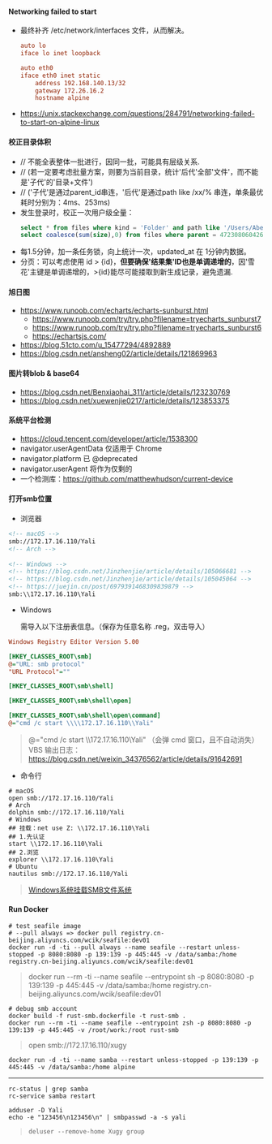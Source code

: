 #### Networking failed to start
- 最终补齐 /etc/network/interfaces 文件，从而解决。
  ```ini
  auto lo
  iface lo inet loopback

  auto eth0
  iface eth0 inet static
      address 192.168.140.13/32
      gateway 172.26.16.2
      hostname alpine
  ```
- https://unix.stackexchange.com/questions/284791/networking-failed-to-start-on-alpine-linux

#### 校正目录体积
- // 不能全表整体一批进行，因同一批，可能具有层级关系.
- // (若一定要考虑批量方案，则要为当前目录，统计'后代'全部'文件'，而不能是'子代'的'目录+文件')
- // ('子代'是通过parent_id串连，'后代'是通过path like /xx/% 串连，单条最优耗时分别为：4ms、253ms)
- 发生登录时，校正一次用户级全量：
  ```sql
  select * from files where kind = 'Folder' and path like '/Users/Abel/%' order by length(path) desc;
  select coalesce(sum(size),0) from files where parent = 472308060426211328; -- {id}
  ```
- 每1.5分钟，加一条任务锁，向上统计一次，updated_at 在 1分钟内数据。 
- 分页：可以考虑使用 id > {id}，**但要确保'结果集'ID也是单调递增的**，因'雪花'主键是单调递增的，>{id}能尽可能搂取到新生成记录，避免遗漏.

#### 旭日图
- https://www.runoob.com/echarts/echarts-sunburst.html
  - https://www.runoob.com/try/try.php?filename=tryecharts_sunburst7
  - https://www.runoob.com/try/try.php?filename=tryecharts_sunburst6
  - https://echartsjs.com/
- https://blog.51cto.com/u_15477294/4892889
- https://blog.csdn.net/ansheng02/article/details/121869963

#### 图片转blob & base64
- https://blog.csdn.net/Benxiaohai_311/article/details/123230769
- https://blog.csdn.net/xuewenjie0217/article/details/123853375 

#### 系统平台检测
- https://cloud.tencent.com/developer/article/1538300
- navigator.userAgentData 仅适用于 Chrome 
- navigator.platform 已 @deprecated
- navigator.userAgent 将作为仅剩的
- 一个检测库：https://github.com/matthewhudson/current-device

#### 打开smb位置
- 浏览器
```html
<!-- macOS -->
smb://172.17.16.110/Yali
<!-- Arch -->
 
<!-- Windows -->
<!-- https://blog.csdn.net/Jinzhenjie/article/details/105066681 -->
<!-- https://blog.csdn.net/Jinzhenjie/article/details/105045064 -->
<!-- https://juejin.cn/post/6979391468309839879 -->
smb:\\172.17.16.110\Yali
```

- Windows

  需导入以下注册表信息。（保存为任意名称 .reg，双击导入）

```ini
Windows Registry Editor Version 5.00

[HKEY_CLASSES_ROOT\smb]
@="URL: smb protocol"
"URL Protocol"=""

[HKEY_CLASSES_ROOT\smb\shell]

[HKEY_CLASSES_ROOT\smb\shell\open]

[HKEY_CLASSES_ROOT\smb\shell\open\command]
@="cmd /c start \\\\172.17.16.110\\Yali"
```
> @="cmd /c start \\\\172.17.16.110\\Yali" （会弹 cmd 窗口，且不自动消失）
> VBS 输出日志：https://blog.csdn.net/weixin_34376562/article/details/91642691

- 命令行
```shell
# macOS
open smb://172.17.16.110/Yali
# Arch
dolphin smb://172.17.16.110/Yali
# Windows
## 挂载：net use Z: \\172.17.16.110\Yali
## 1.先认证
start \\172.17.16.110\Yali
## 2.浏览
explorer \\172.17.16.110\Yali
# Ubuntu
nautilus smb://172.17.16.110/Yali
```
> [Windows系统挂载SMB文件系统](https://help.aliyun.com/document_detail/171332.html)

#### Run Docker

```shell
# test seafile image
# --pull always => docker pull registry.cn-beijing.aliyuncs.com/wcik/seafile:dev01
docker run -d -ti --pull always --name seafile --restart unless-stopped -p 8080:8080 -p 139:139 -p 445:445 -v /data/samba:/home registry.cn-beijing.aliyuncs.com/wcik/seafile:dev01
```
> docker run --rm -ti --name seafile --entrypoint sh -p 8080:8080 -p 139:139 -p 445:445 -v /data/samba:/home registry.cn-beijing.aliyuncs.com/wcik/seafile:dev01

```shell
# debug smb account
docker build -f rust-smb.dockerfile -t rust-smb .
docker run --rm -ti --name seafile --entrypoint zsh -p 8080:8080 -p 139:139 -p 445:445 -v /root/work:/root rust-smb
```
> open smb://172.17.16.110/xugy

```shell
docker run -d -ti --name samba --restart unless-stopped -p 139:139 -p 445:445 -v /data/samba:/home alpine
```


------------------------------------------------------------------------------------------------------------------------

```shell
rc-status | grep samba
rc-service samba restart
```

```shell
adduser -D Yali
echo -e "123456\n123456\n" | smbpasswd -a -s yali
```
> `deluser --remove-home Xugy group`
> 